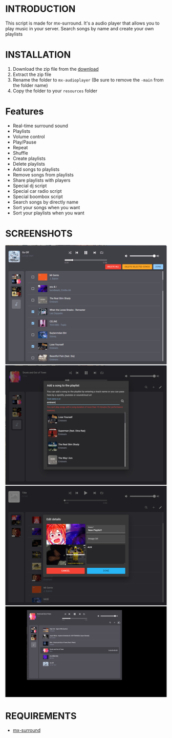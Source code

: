 # INTRODUCTION
This script is made for mx-surround. It's a audio player that allows you to play music in your server. Search songs by name and create your own playlists

# INSTALLATION
1. Download the zip file from the [download](https://github.com/MOXHARTZ/mx-audioplayer/archive/refs/heads/main.zip)
2. Extract the zip file
3. Rename the folder to `mx-audioplayer` (Be sure to remove the `-main` from the folder name)
4. Copy the folder to your `resources` folder
   
# Features
- Real-time surround sound
- Playlists
- Volume control
- Play/Pause 
- Repeat
- Shuffle
- Create playlists
- Delete playlists
- Add songs to playlists
- Remove songs from playlists
- Share playlists with players
- Special dj script
- Special car radio script
- Special boombox script
- Search songs by directly name
- Sort your songs when you want
- Sort your playlists when you want

# SCREENSHOTS
![Screenshot 1](/screenshots/1.png)
![Screenshot 2](/screenshots/2.png)
![Screenshot 3](/screenshots/3.png)
![Screenshot 4](/screenshots/4.gif)

# REQUIREMENTS
- [mx-surround](https://store.moxha.dev/category/resources)
